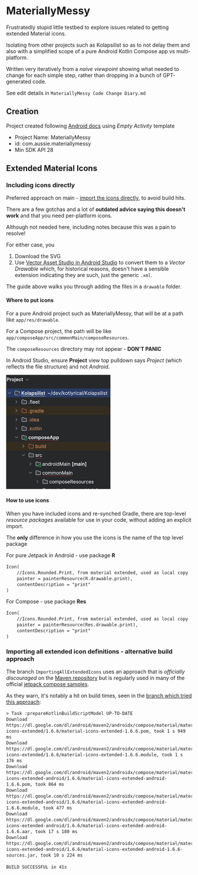 # MateriallyMessy
Frustratedly stupid little testbed to explore issues related to getting extended Material icons.

Isolating from other projects such as Kolapsilist so as to not delay them and also with a simplified scope of a pure Android Kotlin Compose app vs multi-platform.

Written very iteratively from a _naive viewpoint_ showing what needed to change for each simple step, rather than dropping in a bunch of GPT-generated code.

See edit details in `MateriallyMessy Code Change Diary.md`

## Creation
Project created following [Android docs][a1] using _Empty Activity_ template
- Project Name: MateriallyMessy
- id: com.aussie.materiallymessy
- Min SDK API 28

[a1]: https://developer.android.com/develop/ui/compose/setup


## Extended Material Icons

### Including icons directly
Preferred approach on main - [import the icons directly][as1], to avoid build hits.

There are a few gotchas and a lot of **outdated advice saying this doesn't work** and that you need per-platform icons.

Although not needed here, including notes because this was a pain to resolve!

For either case, you 
1. Download the SVG
2. Use [Vector Asset Studio in Android Studio][as2] to convert them to a _Vector Drawable_ which, for historical reasons, doesn't have a sensible extension indicating they are such, just the generic `.xml`.

The guide above walks you through adding the files in a `drawable` folder.

#### Where to put icons
For a pure Android project such as MateriallyMessy, that will be at a path like `app/res/drawable`.

For a Compose project, the path will be like `app/composeApp/src/commonMain/composeResources`.

The `composeResources` directory may not appear - **DON'T PANIC**

In Android Studio, ensure **Project** view top pulldown says *Project* (which reflects the file structure) and not *Android*. 

![<#screenshot of partial expanded Project pane#>](img/composeResourcesVisible.png "Screenshot")


#### How to use icons
When you have included icons and re-synched Gradle, there are top-level _resource packages_ available for use in your code, without adding an explicit import.

The **only** difference in how you use the icons is the name of the top level package

For pure Jetpack in Android - use package **R**

```
Icon(
	//Icons.Rounded.Print, from material extended, used as local copy
	painter = painterResource(R.drawable.print),
	contentDescription = "print"
)
```            

For Compose - use package **Res**

```
Icon(
	//Icons.Rounded.Print, from material extended, used as local copy
	painter = painterResource(Res.drawable.print),
	contentDescription = "print"
)
```            


### Importing all extended icon definitions - alternative build approach
The branch `ImportingAllExtendedIcons` uses an approach that is _officially discouraged_ on the [Maven repository][m1] but is regularly used in many of the official [jetpack compose samples][g1].

As they warn, it's notably a hit on build times, seen in the [branch which tried this approach][gh1]:

```
> Task :prepareKotlinBuildScriptModel UP-TO-DATE
Download https://dl.google.com/dl/android/maven2/androidx/compose/material/material-icons-extended/1.6.6/material-icons-extended-1.6.6.pom, took 1 s 949 ms
Download https://dl.google.com/dl/android/maven2/androidx/compose/material/material-icons-extended/1.6.6/material-icons-extended-1.6.6.module, took 1 s 176 ms
Download https://dl.google.com/dl/android/maven2/androidx/compose/material/material-icons-extended-android/1.6.6/material-icons-extended-android-1.6.6.pom, took 864 ms
Download https://dl.google.com/dl/android/maven2/androidx/compose/material/material-icons-extended-android/1.6.6/material-icons-extended-android-1.6.6.module, took 477 ms
Download https://dl.google.com/dl/android/maven2/androidx/compose/material/material-icons-extended-android/1.6.6/material-icons-extended-android-1.6.6.aar, took 17 s 180 ms
Download https://dl.google.com/dl/android/maven2/androidx/compose/material/material-icons-extended-android/1.6.6/material-icons-extended-android-1.6.6-sources.jar, took 10 s 224 ms

BUILD SUCCESSFUL in 41s
```

[as1]: https://developer.android.com/studio/write/vector-asset-studio#materialicon
[as2]: https://developer.android.com/studio/write/vector-asset-studio#running
[m1]: https://developer.android.com/reference/kotlin/androidx/compose/material/icons/package-summary
[g1]: https://github.com/android/compose-samples
[g2]: https://issuetracker.google.com/issues/323537650
[gh1]: https://github.com/AndyDentFree/kotlyrical/tree/ImportingAllExtendedIcons